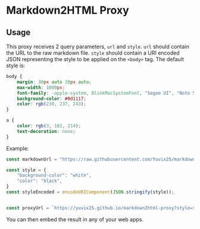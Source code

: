 # Markdown2HTML Proxy

## Usage
This proxy receives 2 query parameters, `url` and `style`. `url` should contain the URL to the raw markdown file. `style` should contain a URI encoded JSON representing the style to be applied on the `<body>` tag. The default style is:  
```css
body {
    margin: 30px auto 30px auto;
    max-width: 1000px;
    font-family: -apple-system, BlinkMacSystemFont, "Segoe UI", "Noto Sans", Helvetica, Arial, sans-serif, "Apple Color Emoji", "Segoe UI Emoji";
    background-color: #0d1117;
    color: rgb(230, 237, 243);
}

a {
    color: rgb(3, 102, 214);
    text-decoration: none;
}
```

Example:
```js
const markdownUrl = "https://raw.githubusercontent.com/Yuvix25/markdown2html-proxy/main/README.md";

const style = {
    "background-color": "white",
    "color": "black",
}
const styleEncoded = encodeURIComponent(JSON.stringify(style));


const proxyUrl = `https://yuvix25.github.io/markdown2html-proxy?style=${styleEncoded}&url=${markdownUrl}`;
```

You can then embed the result in any of your web apps.
